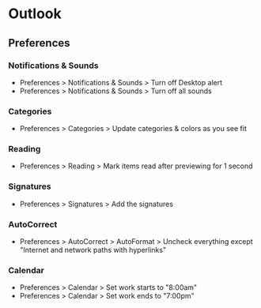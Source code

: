 # Outlook

## Preferences

### Notifications & Sounds
* Preferences > Notifications & Sounds > Turn off Desktop alert
* Preferences > Notifications & Sounds > Turn off all sounds

### Categories
* Preferences > Categories > Update categories & colors as you see fit

### Reading
* Preferences > Reading > Mark items read after previewing for 1 second

### Signatures
* Preferences > Signatures > Add the signatures

### AutoCorrect
* Preferences > AutoCorrect > AutoFormat > Uncheck everything except "Internet and network paths with hyperlinks"

### Calendar
* Preferences > Calendar > Set work starts to "8:00am"
* Preferences > Calendar > Set work ends to "7:00pm"
